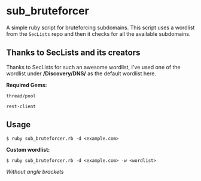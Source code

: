 # sub_bruteforcer

A simple ruby script for bruteforcing subdomains. 
This script uses a wordlist from the ` SecLists ` repo and then it checks for all the available subdomains.

## Thanks to SecLists and its creators

Thanks to SecLists for such an awesome wordlist, I've used one of the wordlist under **/Discovery/DNS/** as the default wordlist here.

**Required Gems:**
```
thread/pool

rest-client
```
## Usage

``` 
$ ruby sub_bruteforcer.rb -d <example.com>
```
**Custom wordlist:**
```
$ ruby sub_bruteforcer.rb -d <example.com> -w <wordlist>
```

*Without angle brackets*



